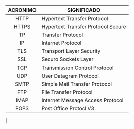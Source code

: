 |  ACRONIMO	| SIGNIFICADO  	                    |
|:-:	    |---	                            |
| HTTP	    | Hypertext Transfer Protocol   	|
| HTTPS     | Hypertext Transfer Protocol Secure|
| TP        | Transfer Protocol                 |
| IP        | Internet Protocol                 |
| TLS       | Transport Layer Security          |
| SSL       | Securo Sockets Layer              |
| TCP       | Transmission Control Protocol     |
| UDP       | User Datagram Protocol            |
| SMTP      | Simple Mail Transfer Protocol     |
| FTP       | File Transfer Protocol            |
| IMAP      | Internet Message Access Protocol  |
| POP3      | Post Office Protocl V3            |
|